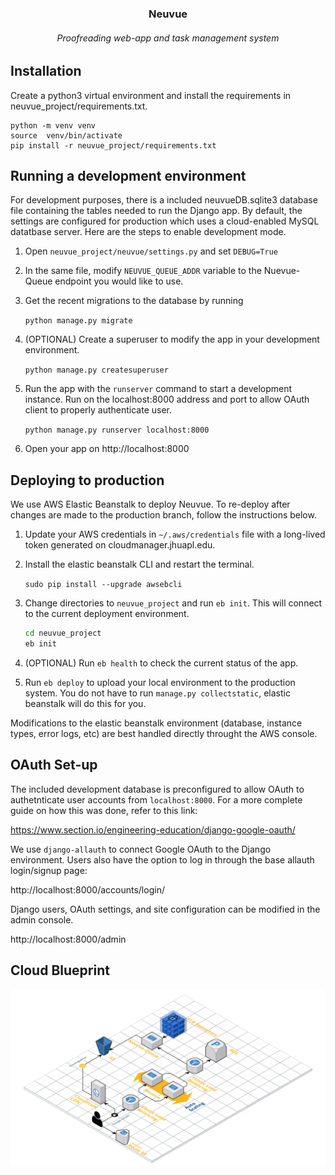 <h3 align=center>Neuvue</h3>
<h6 align=center>Proofreading web-app and task management system</h6>

## Installation

Create a python3 virtual environment and install the requirements in neuvue_project/requirements.txt. 

```shell
python -m venv venv
source  venv/bin/activate
pip install -r neuvue_project/requirements.txt
```

## Running a development environment

For development purposes, there is a included neuvueDB.sqlite3 database file containing the tables needed to run the Django app. By default, the settings are configured for production which uses a cloud-enabled MySQL datatbase server. Here are the steps to enable development mode. 

1. Open `neuvue_project/neuvue/settings.py` and set `DEBUG=True`

2. In the same file, modify `NEUVUE_QUEUE_ADDR` variable to the Nuevue-Queue endpoint you would like to use. 

3. Get the recent migrations to the database by running 

	`python manage.py migrate`

4. (OPTIONAL) Create a superuser to modify the app in your development environment.

	`python manage.py createsuperuser`

5. Run the app with the `runserver` command to start a development instance. Run on the localhost:8000 address and port to allow OAuth client to properly authenticate user. 

	`python manage.py runserver localhost:8000`

6. Open your app on http://localhost:8000 

## Deploying to production

We use AWS Elastic Beanstalk to deploy Neuvue. To re-deploy after changes are made to the production branch, follow the instructions below.

1. Update your AWS credentials in `~/.aws/credentials` file with a long-lived token generated on cloudmanager.jhuapl.edu.

2. Install the elastic beanstalk CLI and restart the terminal.

	`sudo pip install --upgrade awsebcli`

3. Change directories to `neuvue_project` and run `eb init`. This will connect to the current deployment environment. 

	```bash
	cd neuvue_project
	eb init
	```

4. (OPTIONAL) Run `eb health` to check the current status of the app. 

5. Run `eb deploy` to upload your local environment to the production system. You do not have to run `manage.py collectstatic`, elastic beanstalk will do this for you. 

Modifications to the elastic beanstalk environment (database, instance types, error logs, etc) are best handled directly throught the AWS console. 


## OAuth Set-up

The included development database is preconfigured to allow OAuth to authetnticate user accounts from `localhost:8000`. For a more complete guide on how this was done, refer to this link: 

https://www.section.io/engineering-education/django-google-oauth/

We use `django-allauth` to connect Google OAuth to the Django environment. Users also have the option to log in through the base allauth login/signup page:

http://localhost:8000/accounts/login/

Django users, OAuth settings, and site configuration can be modified in the admin console. 

http://localhost:8000/admin


## Cloud Blueprint

<img src="Neuvue_Blueprint.png" style="background-color: rgb(300, 300, 300);">
